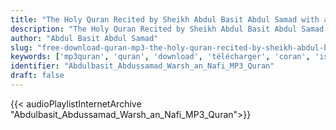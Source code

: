 ```yaml
---
title: "The Holy Quran Recited by Sheikh Abdul Basit Abdul Samad with a narration by Warsh on Naafi"
description: "The Holy Quran Recited by Sheikh Abdul Basit Abdul Samad with a narration by Warsh on Naafi"
author: "Abdul Basit Abdul Samad"
slug: "free-download-quran-mp3-the-holy-quran-recited-by-sheikh-abdul-basit-abdul-samad-with-a-narration-by-warsh-on-naafi"
keywords: ['mp3quran', 'quran', 'download', 'télécharger', 'coran', 'islam', 'Abdulbasit', 'Abdulsamad', 'Abdulbassit', 'Abdussamad', 'abdoulbassit', 'abdoulbasset', 'abdibassit', 'عبد', 'الباسط', 'عبد', 'الصمد', 'رواية', 'ورش', 'عن', 'نافع', 'قرآن', 'مصحف', 'مرتل', 'مجود', 'القرآن', 'الكريم', 'المصحف', 'المرتل', 'المجود', 'إسلام', 'تحميل']
identifier: "Abdulbasit_Abdussamad_Warsh_an_Nafi_MP3_Quran"
draft: false
---
```


{{< audioPlaylistInternetArchive "Abdulbasit_Abdussamad_Warsh_an_Nafi_MP3_Quran">}}
